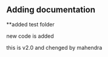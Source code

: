 Adding documentation
---------------------

**added test folder 

new code is added

this is v2.0 and chenged by mahendra